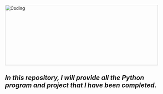 <img align="center" width="100%" height="200" alt="Coding" src="https://i.ibb.co/DRQg5kP/pyimg.jpg">

## ***In this repository, I will provide all the Python program and project that I have been completed.***
